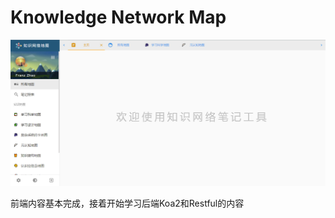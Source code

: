 # Knowledge Network Map

![preview](./src/assets/image/readme/preview.png)

前端内容基本完成，接着开始学习后端Koa2和Restful的内容